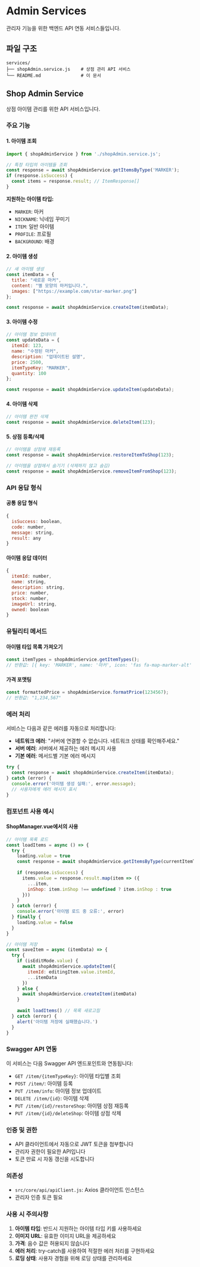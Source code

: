 # Admin Services

관리자 기능을 위한 백엔드 API 연동 서비스들입니다.

## 파일 구조

```
services/
├── shopAdmin.service.js    # 상점 관리 API 서비스
└── README.md               # 이 문서
```

## Shop Admin Service

상점 아이템 관리를 위한 API 서비스입니다.

### 주요 기능

#### 1. 아이템 조회

```javascript
import { shopAdminService } from './shopAdmin.service.js';

// 특정 타입의 아이템들 조회
const response = await shopAdminService.getItemsByType('MARKER');
if (response.isSuccess) {
  const items = response.result; // ItemResponse[] 
}
```

**지원하는 아이템 타입:**
- `MARKER`: 마커
- `NICKNAME`: 닉네임 꾸미기  
- `ITEM`: 일반 아이템
- `PROFILE`: 프로필
- `BACKGROUND`: 배경

#### 2. 아이템 생성

```javascript
// 새 아이템 생성
const itemData = {
  title: "새로운 마커",
  content: "별 모양의 마커입니다.",
  images: ["https://example.com/star-marker.png"]
};

const response = await shopAdminService.createItem(itemData);
```

#### 3. 아이템 수정

```javascript
// 아이템 정보 업데이트
const updateData = {
  itemId: 123,
  name: "수정된 마커",
  description: "업데이트된 설명",
  price: 2500,
  itemTypeKey: "MARKER",
  quantity: 100
};

const response = await shopAdminService.updateItem(updateData);
```

#### 4. 아이템 삭제

```javascript
// 아이템 완전 삭제
const response = await shopAdminService.deleteItem(123);
```

#### 5. 상점 등록/삭제

```javascript
// 아이템을 상점에 재등록
const response = await shopAdminService.restoreItemToShop(123);

// 아이템을 상점에서 숨기기 (삭제하지 않고 숨김)
const response = await shopAdminService.removeItemFromShop(123);
```

### API 응답 형식

#### 공통 응답 형식
```javascript
{
  isSuccess: boolean,
  code: number,
  message: string,
  result: any
}
```

#### 아이템 응답 데이터
```javascript
{
  itemId: number,
  name: string,
  description: string,
  price: number,
  stock: number,
  imageUrl: string,
  owned: boolean
}
```

### 유틸리티 메서드

#### 아이템 타입 목록 가져오기
```javascript
const itemTypes = shopAdminService.getItemTypes();
// 반환값: [{ key: 'MARKER', name: '마커', icon: 'fas fa-map-marker-alt' }, ...]
```

#### 가격 포맷팅
```javascript
const formattedPrice = shopAdminService.formatPrice(1234567);
// 반환값: "1,234,567"
```

### 에러 처리

서비스는 다음과 같은 에러를 자동으로 처리합니다:

- **네트워크 에러**: "서버에 연결할 수 없습니다. 네트워크 상태를 확인해주세요."
- **서버 에러**: 서버에서 제공하는 에러 메시지 사용
- **기본 에러**: 메서드별 기본 에러 메시지

```javascript
try {
  const response = await shopAdminService.createItem(itemData);
} catch (error) {
  console.error('아이템 생성 실패:', error.message);
  // 사용자에게 에러 메시지 표시
}
```

### 컴포넌트 사용 예시

#### ShopManager.vue에서의 사용

```javascript
// 아이템 목록 로드
const loadItems = async () => {
  try {
    loading.value = true
    const response = await shopAdminService.getItemsByType(currentItemType.value)
    
    if (response.isSuccess) {
      items.value = response.result.map(item => ({
        ...item,
        inShop: item.inShop !== undefined ? item.inShop : true
      }))
    }
  } catch (error) {
    console.error('아이템 로드 중 오류:', error)
  } finally {
    loading.value = false
  }
}

// 아이템 저장
const saveItem = async (itemData) => {
  try {
    if (isEditMode.value) {
      await shopAdminService.updateItem({
        itemId: editingItem.value.itemId,
        ...itemData
      })
    } else {
      await shopAdminService.createItem(itemData)
    }
    
    await loadItems() // 목록 새로고침
  } catch (error) {
    alert('아이템 저장에 실패했습니다.')
  }
}
```

### Swagger API 연동

이 서비스는 다음 Swagger API 엔드포인트와 연동됩니다:

- `GET /item/{itemTypeKey}`: 아이템 타입별 조회
- `POST /item/`: 아이템 등록  
- `PUT /item/info`: 아이템 정보 업데이트
- `DELETE /item/{id}`: 아이템 삭제
- `PUT /item/{id}/restoreShop`: 아이템 상점 재등록
- `PUT /item/{id}/deleteShop`: 아이템 상점 삭제

### 인증 및 권한

- API 클라이언트에서 자동으로 JWT 토큰을 첨부합니다
- 관리자 권한이 필요한 API입니다
- 토큰 만료 시 자동 갱신을 시도합니다

### 의존성

- `src/core/api/apiClient.js`: Axios 클라이언트 인스턴스
- 관리자 인증 토큰 필요

### 사용 시 주의사항

1. **아이템 타입**: 반드시 지원하는 아이템 타입 키를 사용하세요
2. **이미지 URL**: 유효한 이미지 URL을 제공하세요
3. **가격**: 음수 값은 허용되지 않습니다
4. **에러 처리**: try-catch를 사용하여 적절한 에러 처리를 구현하세요
5. **로딩 상태**: 사용자 경험을 위해 로딩 상태를 관리하세요
